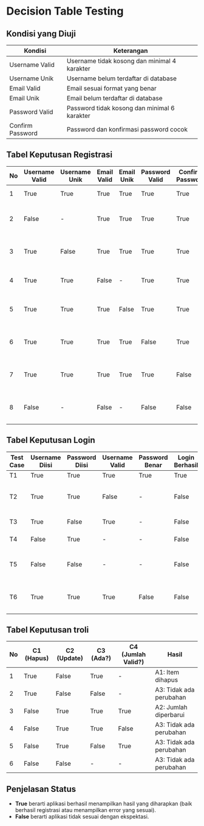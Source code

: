 # Decision Table Testing 


## Kondisi yang Diuji

| Kondisi            | Keterangan                                  |
|--------------------|--------------------------------------------|
| Username Valid     | Username tidak kosong dan minimal 4 karakter |
| Username Unik      | Username belum terdaftar di database       |
| Email Valid        | Email sesuai format yang benar             |
| Email Unik         | Email belum terdaftar di database          |
| Password Valid     | Password tidak kosong dan minimal 6 karakter |
| Confirm Password   | Password dan konfirmasi password cocok     |

## Tabel Keputusan Registrasi

| No | Username Valid | Username Unik | Email Valid | Email Unik | Password Valid | Confirm Password | Ekspektasi Hasil                       | Status (True/False) |
|----|----------------|---------------|-------------|------------|----------------|------------------|--------------------------------------|---------------------|
| 1  | True           | True          | True        | True       | True           | True             | Registrasi berhasil                   | True                |
| 2  | False          | -             | True        | True       | True           | True             | Error: Username minimal 4 karakter   | True                |
| 3  | True           | False         | True        | True       | True           | True             | Error: Username sudah digunakan      | True                |
| 4  | True           | True          | False       | -          | True           | True             | Error: Email tidak valid             | True                |
| 5  | True           | True          | True        | False      | True           | True             | Error: Email sudah digunakan         | True                |
| 6  | True           | True          | True        | True       | False          | True             | Error: Password minimal 6 karakter   | True                |
| 7  | True           | True          | True        | True       | True           | False            | Error: Password tidak cocok          | True                |
| 8  | False          | -             | False       | -          | False          | False            | Error pada semua input yang tidak valid | True             |

## Tabel Keputusan Login
| Test Case | Username Diisi | Password Diisi | Username Valid | Password Benar | Login Berhasil | Pesan Error                    |
| --------- | -------------- | -------------- | -------------- | -------------- | -------------- | ------------------------------ |
| T1        | True           | True           | True           | True           |  True          |  Tidak                        |
| T2        | True           | True           | False          | -              | False          |  Username atau password salah |
| T3        | True           | False          | True           | -              | False          |  silakan isi kolom ini        |
| T4        | False          | True           | -              | -              | False          |  silakan isi kolom ini        |
| T5        | False          | False          | -              | -              | False          |  Username atau password salah |
| T6        | True           | True           | True           | False          | False          |  Username atau password salah |

## Tabel Keputusan troli
| No | C1 (Hapus) | C2 (Update) | C3 (Ada?) | C4 (Jumlah Valid?) | Hasil                   |
| -- | ---------- | ----------- | --------- | ------------------ | ----------------------- |
| 1  | True          | False           | True         | -                  | A1: Item dihapus        |
| 2  | True          | False           | False         | -                  | A3: Tidak ada perubahan |
| 3  | False          | True           | True         | True                  | A2: Jumlah diperbarui   |
| 4  | False          | True           | True         | False                  | A3: Tidak ada perubahan |
| 5  | False          | True           |False         | True                  | A3: Tidak ada perubahan |
| 6  | False          | False           | -         | -                  | A3: Tidak ada perubahan |


## Penjelasan Status

- **True** berarti aplikasi berhasil menampilkan hasil yang diharapkan (baik berhasil registrasi atau menampilkan error yang sesuai).
- **False** berarti aplikasi tidak sesuai dengan ekspektasi.


